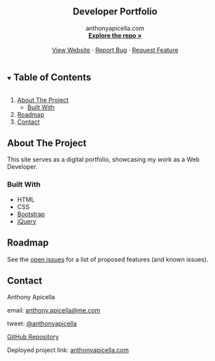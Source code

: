 <br />
  <h2 align="center">Developer Portfolio</h2>

  <p align="center">
    anthonyapicella.com
    <br />
    <a href="https://github.com/anthonyapicella/anthonyapicella"><strong>Explore the repo »</strong></a>
    <br />
    <br />
    <a href="http://anthonyapicella.com/">View Website</a>
    ·
    <a href="https://github.com/anthonyapicella/anthonyapicella/issues">Report Bug</a>
    ·
    <a href="https://github.com/anthonyapicella/anthonyapicella/issues">Request Feature</a>
  </p>
</p>



<!-- TABLE OF CONTENTS -->
<details open="open">
  <summary><h2 style="display: inline-block">Table of Contents</h2></summary>
  <ol>
    <li>
      <a href="#about-the-project">About The Project</a>
      <ul>
        <li><a href="#built-with">Built With</a></li>
      </ul>
    </li>
    <li><a href="#roadmap">Roadmap</a></li>
    <li><a href="#contact">Contact</a></li>
  </ol>
</details>



<!-- ABOUT THE PROJECT -->
## About The Project

<!-- SCREENSHOT -->

This site serves as a digital portfolio, showcasing my work as a Web Developer.

### Built With

* HTML
* CSS
* [Bootstrap](https://getbootstrap.com/docs/5.0/getting-started/introduction/)
* [jQuery](https://jquery.com/)

<!-- ROADMAP -->
## Roadmap

See the [open issues](https://github.com/anthonyapicella/anthonyapicella/issues) for a list of proposed features (and known issues).

<!-- CONTACT -->
## Contact

Anthony Apicella 

email: anthony.apicella@me.com

tweet: [@anthonyapicella](https://twitter.com/twitter_handle) 

[GitHub Repository]()

Deployed project link: [anthonyapicella.com](https://github.com/anthonyapicella/anthonyApicella)


